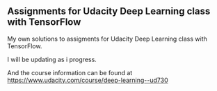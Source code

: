 ## Assignments for Udacity Deep Learning class with TensorFlow

My own solutions to assigments for Udacity Deep Learning class with TensorFlow. 

I will be updating as i progress.

And the course information can be found at https://www.udacity.com/course/deep-learning--ud730
